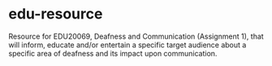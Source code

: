 # edu-resource
Resource for EDU20069, Deafness and Communication (Assignment 1), that will inform, educate and/or entertain a specific target audience about a specific area of deafness and its impact upon communication.
